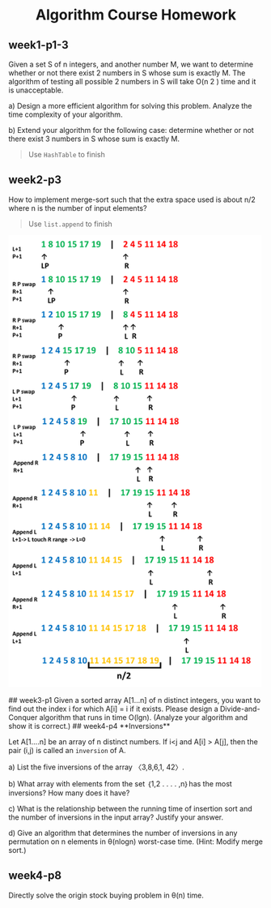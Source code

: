 <h1 align="center" color="red">Algorithm Course Homework</h1>

## week1-p1-3
Given a set S of n integers, and another number M, we want to determine
whether or not there exist 2 numbers in S whose sum is exactly M. The algorithm
of testing all possible 2 numbers in S will take O(n
2
) time and it is unacceptable.

a) Design a more efficient algorithm for solving this problem. Analyze the time
complexity of your algorithm.

b) Extend your algorithm for the following case: determine whether or not there
exist 3 numbers in S whose sum is exactly M.

> Use `HashTable` to finish
## week2-p3
How to implement merge-sort such that the extra space used is about n/2 where n
is the number of input elements?
> Use `list.append` to finish
<p>
<img width="500" src="week2/merge_sort_revisespace.png">
</p>
## week3-p1
Given a sorted array A[1...n] of n distinct integers, you want to find out the index
i for which A[i] = i if it exists. Please design a Divide-and-Conquer algorithm that
runs in time O(lgn). (Analyze your algorithm and show it is correct.)
## week4-p4
**Inversions**

Let A[1....n] be an array of n distinct numbers. If i<j and A[i] > A[j], then the
pair (i,j) is called an `inversion` of A.

a) List the five inversions of the array 〈3,8,6,1,
42〉.

b) What array with elements from the set ｛1,2 . . . . ,n｝has the most inversions?
How many does it have?

c) What is the relationship between the running time of insertion sort and the
number of inversions in the input array? Justify your answer.

d) Give an algorithm that determines the number of inversions in any permutation
on n elements in θ(nlogn) worst-case time. (Hint: Modify merge sort.)
## week4-p8
Directly solve the origin stock buying problem in θ(n) time. 
